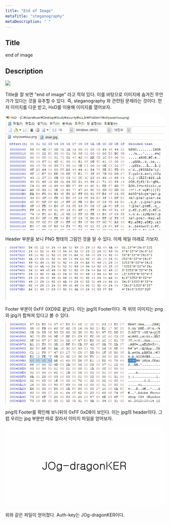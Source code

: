 ```yaml
---
title: "End of Image"
metaTitle: "steganography"
metaDescription: " "
---
```


## Title

end of image

## Description

![](http://xcz.kr/START/prob/prob_files/whysoserious.png)

Title을 잘 보면 "end of image" 라고 적혀 있다. 이를 바탕으로 이미지에 숨겨진 무언가가 있다는 것을 유추할 수 있다. 즉, steganography 와 관련된 문제라는 것이다. 먼저 이미지를 다운 받고, HxD를 이용해 이미지를 열어보자. 

![](./images/problem1_hxd.jpg)

Header 부분을 보니 PNG 형태의 그림인 것을 알 수 있다. 이제 제일 아래로 가보자. 

![](./images/problem1_hxd_end.jpg)

Footer 부분이 0xFF 0XD9로 끝났다. 이는 jpg의 Footer이다. 즉 위의 이미지는 png와 jpg가 합쳐져 있다고 볼 수 있다. 

![](./images/problem1_hxd_png_end.jpg)

png의 Footer를 확인해 보니뒤의 0xFF 0xD8이 보인다. 이는 jpg의 header이다. 그럼 우리는 jpg 부분만 따로 잘라서 이미지 파일을 얻어보자. 

![](./images/answer.jpg)

위와 같은 파일이 얻어졌다. Auth-key는 JOg-dragonKER이다. 